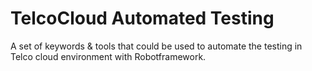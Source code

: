# TelcoCloud Automated Testing
A set of keywords &amp; tools that could be used to automate the testing in Telco cloud environment with Robotframework.
